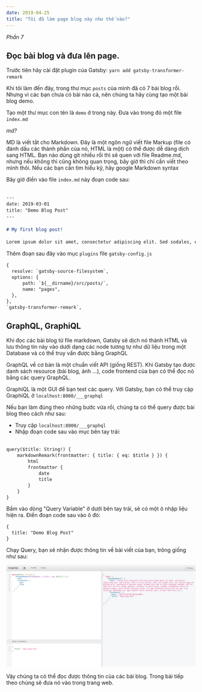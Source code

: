 ```yaml
---
date: 2019-04-25
title: "Tôi đã làm page blog này như thế nào?"
---
```


_Phần 7_

## Đọc bài blog và đưa lên page.

Trước tiên hãy cài đặt plugin của Gatsby:
`yarn add gatsby-transformer-remark`

Khi tôi làm đến đây, trong thư mục `posts` của mình đã có 7 bài blog rồi. Nhưng vì các bạn chưa có bài nào cả, nên chúng ta hãy cùng tạo một bài blog demo.

Tạo một thư mục con tên là `demo` ở trong này. Đưa vào trong đó một file `index.md`

_md?_

MD là viết tắt cho Markdown. Đây là một ngôn ngữ viết file Markup (file có đánh dấu các thành phần của nó, HTML là một) có thể được dễ dàng dịch sang HTML. Bạn nào dùng git nhiều rồi thì sẽ quen với file Readme.md, nhưng nếu không thì cũng không quan trọng, bây giờ thì chỉ cần viết theo mình thôi. Nếu các bạn cần tìm hiểu kỹ, hãy google Markdown syntax

Bây giờ điền vào file `index.md` này đoạn code sau:

```markdown

---
date: 2019-03-01
title: "Demo Blog Post"
---

# My first blog post!

Lorem ipsum dolor sit amet, consectetur adipiscing elit. Sed sodales, erat a cursus iaculis, ante eros tempor eros, nec rhoncus augue ex gravida orci. Vestibulum a faucibus neque. Vivamus quis sem ut justo consequat commodo. Sed sit amet orci vel orci semper egestas. Curabitur et porta lorem. Integer condimentum, purus eu posuere congue, justo tellus facilisis justo, sit amet fermentum nulla velit non sem. Cras ultricies imperdiet est, eget blandit tortor pulvinar quis. Ut quis felis dui.
```

Thêm đoạn sau đây vào mục `plugins` file `gatsby-config.js`

```
{
  resolve: `gatsby-source-filesystem`,
  options: {
      path: `${__dirname}/src/posts/`,
      name: "pages",
  },
},
`gatsby-transformer-remark`,
```

## GraphQL, GraphiQL
Khi đọc các bài blog từ file markdown, Gatsby sẽ dịch nó thành HTML và lưu thông tin này vào dưới dạng các node tương tự như dữ liệu trong một Database và có thể truy vấn được bằng GraphQL 

GraphQL về cơ bản là một chuẩn viết API (giống REST). Khi Gatsby tạo được danh sách resource (bài blog, ảnh ...), code frontend của bạn có thể đọc nó bằng các query GraphQL.

GraphiQL là một GUI để bạn test các query. Với Gatsby, bạn có thể truy cập GraphiQL ở `localhost:8000/___graphql`

Nếu bạn làm đúng theo những bước vừa rồi, chúng ta có thể query được bài blog theo cách như sau:

-   Truy cập `localhost:8000/___graphql`
-   Nhập đoạn code sau vào mục bên tay trái:

```

query($title: String!) {
    markdownRemark(frontmatter: { title: { eq: $title } }) {
        html
        frontmatter {
            date
            title
        }
    }
}
```

Bấm vào dòng "Query Variable" ở dưới bên tay trái, sẽ có một ô nhập liệu hiện ra. Điền đoạn code sau vào ô đó:

```
{
  title: "Demo Blog Post"
}
```

Chạy Query, bạn sẽ nhận được thông tin về bài viết của bạn, trông giống như sau:

![query](query.png)

Vậy chúng ta có thể đọc được thông tin của các bài blog. Trong bài tiếp theo chúng sẽ đưa nó vào trong trang web.
